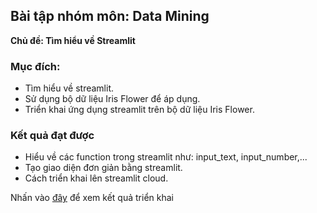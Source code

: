 ## Bài tập nhóm môn: Data Mining
**Chủ đề: Tìm hiểu về Streamlit**

### Mục đích:
- Tìm hiểu về streamlit.
- Sử dụng bộ dữ liệu Iris Flower để áp dụng.
- Triển khai ứng dụng streamlit trên bộ dữ liệu Iris Flower.

### Kết quả đạt được
- Hiểu về các function trong streamlit như: input_text, input_number,...
- Tạo giao diện đơn giản bằng streamlit.
- Cách triển khai lên streamlit cloud.

Nhấn vào [đây](https://iris-flower-datamining.streamlit.app/) để xem kết quả triển khai